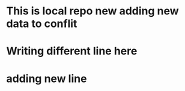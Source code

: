 # This is local repo new adding new data to conflit 
# Writing different line here
# adding new line
